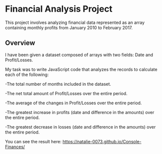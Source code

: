 # Financial Analysis Project
This project involves analyzing financial data represented as an array containing monthly profits from January 2010 to February 2017.

## Overview
I have been given a dataset composed of arrays with two fields: Date and Profit/Losses.

My task was to write JavaScript code that analyzes the records to calculate each of the following:

-The total number of months included in the dataset.

-The net total amount of Profit/Losses over the entire period.

-The average of the changes in Profit/Losses over the entire period.

-The greatest increase in profits (date and difference in the amounts) over the entire period.

-The greatest decrease in losses (date and difference in the amounts) over the entire period.

You can see the result here: https://natalie-0073.github.io/Console-Finances/